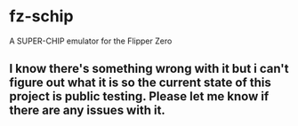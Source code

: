 # fz-schip
A SUPER-CHIP emulator for the Flipper Zero

## I know there's something wrong with it but i can't figure out what it is so the current state of this project is public testing. Please let me know if there are any issues with it.

